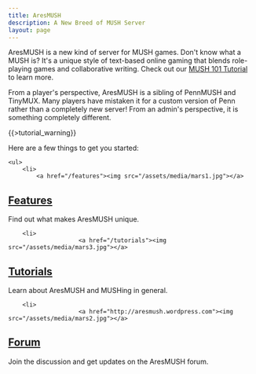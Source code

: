 ```yaml
---
title: AresMUSH
description: A New Breed of MUSH Server
layout: page
---
```


AresMUSH is a new kind of server for MUSH games.  Don't know what a MUSH is?  It's a unique style of text-based online gaming that blends role-playing games and collaborative writing.  Check out our [MUSH 101 Tutorial](/mush-101) to learn more.

From a player's perspective, AresMUSH is a sibling of PennMUSH and TinyMUX.  Many players have mistaken it for a custom version of Penn rather than a completely new server!  From an admin's perspective, it is something completely different.

{{>tutorial_warning}}

Here are a few things to get you started:

<div class="gallery">
    
    <ul>
        <li>
            <a href="/features"><img src="/assets/media/mars1.jpg"></a>
<h2><a href="/features">Features</a></h2>
<p>Find out what makes AresMUSH unique.</p>
</li>

        

        <li>
                        <a href="/tutorials"><img src="/assets/media/mars3.jpg"></a>
<h2><a href="/tutorials">Tutorials</a></h2>
<p>Learn about AresMUSH and MUSHing in general.</p>
</li>

        <li>
                        <a href="http://aresmush.wordpress.com"><img src="/assets/media/mars2.jpg"></a>
<h2><a href="http://forum.aresmush.com">Forum</a></h2>
<p>Join the discussion and get updates on the AresMUSH forum.</p>
</li>


</ul>

</div>

<span class="clear"></span>




